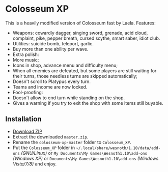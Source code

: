 Colosseum XP
============

  This is a heavily modified version of Colosseum fast by Laela. Features:

  * Weapons: cowardly dagger, singing sword, grenade, acid cloud, complaint,
    pike, pepper breath, cursed scythe, smart saber, idiot club.
  * Utilities: suicide bomb, teleport, garlic.
  * Buy more than one ability per wave.
  * Extra polish:
   * More music;
   * Icons in shop, advance menu and difficulty menu;
   * When all enemies are defeated, but some players are still waiting for
     their turns, those needless turns are skipped automatically;
   * Doesn't scroll to Platypus every turn.
   * Teams and income are now locked.
  * Fool-proofing:
   * Doesn't allow to end turn while standing on the shop.
   * Gives a warning if you try to exit the shop with some items still
     buyable.

Installation
------------

  * [Download ZIP](https://github.com/lamefun/colosseum-xp/archive/master.zip)
  * Extract the downloaded `master.zip`.
  * Rename the `colosseum-xp-master` folder to `Colosseum_XP`.
  * Put the `Colosseum_XP` folder in `~/.local/share/wesnoth/1.10/data/add-ons`
    *(GNU/Linux)* or `My Documents\My Games\Wesnoth1.10\add-ons` *(Windows XP)*
    or `Documents\My Games\Wesnoth1.10\add-ons` *(Windows Vista/7/8)* and enjoy.
